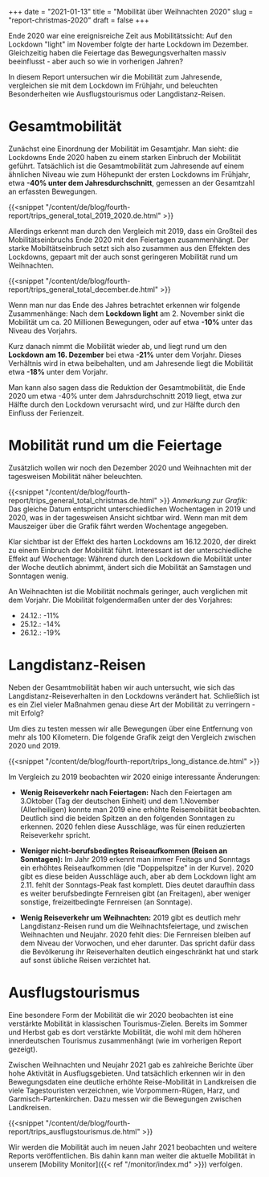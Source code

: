 +++
date = "2021-01-13"
title = "Mobilität über Weihnachten 2020"
slug = "report-christmas-2020"
draft = false
+++

Ende 2020 war eine ereignisreiche Zeit aus Mobilitätssicht: Auf den Lockdown
"light" im November folgte der harte Lockdown im Dezember. Gleichzeitig haben die Feiertage das Bewegungsverhalten massiv beeinflusst - aber auch so wie in vorherigen Jahren?

In diesem Report untersuchen wir die Mobilität zum Jahresende, vergleichen sie mit dem Lockdown im Frühjahr, und beleuchten Besonderheiten wie Ausflugstourismus oder Langdistanz-Reisen.

# Gesamtmobilität

Zunächst eine Einordnung der Mobilität im Gesamtjahr. Man sieht: die Lockdowns Ende 2020 haben zu einem starken Einbruch der Mobilität geführt. Tatsächlich ist die Gesamtmobilität zum Jahresende auf einem ähnlichen Niveau wie zum Höhepunkt der ersten Lockdowns im Frühjahr, etwa **-40% unter dem Jahresdurchschnitt**, gemessen an der Gesamtzahl an erfassten Bewegungen.

{{<snippet "/content/de/blog/fourth-report/trips_general_total_2019_2020.de.html" >}}

Allerdings erkennt man durch den Vergleich mit 2019, dass ein Großteil des Mobilitätseinbruchs Ende 2020 mit den Feiertagen zusammenhängt. Der starke Mobiltätseinbruch setzt sich also zusammen aus den Effekten des Lockdowns, gepaart mit der auch sonst geringeren Mobilität rund um Weihnachten.

{{<snippet "/content/de/blog/fourth-report/trips_general_total_december.de.html" >}}

Wenn man nur das Ende des Jahres betrachtet erkennen wir folgende Zusammenhänge: Nach dem **Lockdown light** am 2. November sinkt die Mobilität um ca. 20 Millionen Bewegungen, oder auf etwa **-10%** unter das Niveau des Vorjahrs.

Kurz danach nimmt die Mobilität wieder ab, und liegt rund um den **Lockdown am 16. Dezember** bei etwa **-21%** unter dem Vorjahr. Dieses Verhältnis wird in etwa beibehalten, und am Jahresende liegt die Mobilität etwa **-18%** unter dem Vorjahr.

Man kann also sagen dass die Reduktion der Gesamtmobilität, die Ende 2020 um etwa -40% unter dem Jahrsdurchschnitt 2019 liegt, etwa zur Hälfte durch den Lockdown verursacht wird, und zur Hälfte durch den Einfluss der Ferienzeit.

# Mobilität rund um die Feiertage

Zusätzlich wollen wir noch den Dezember 2020 und Weihnachten mit der tagesweisen Mobilität näher beleuchten.

{{<snippet "/content/de/blog/fourth-report/trips_general_total_christmas.de.html" >}}
*Anmerkung zur Grafik:* Das gleiche Datum entspricht unterschiedlichen Wochentagen in 2019 und 2020, was in der tagesweisen Ansicht sichtbar wird. Wenn man mit dem Mauszeiger über die Grafik fährt werden Wochentage angegeben.

Klar sichtbar ist der Effekt des harten Lockdowns am 16.12.2020, der direkt zu einem Einbruch der Mobilität führt. Interessant ist der unterschiedliche Effekt auf Wochentage: Während durch den Lockdown die Mobilität unter der Woche deutlich abnimmt, ändert sich die Mobilität an Samstagen und Sonntagen wenig.

An Weihnachten ist die Mobilität nochmals geringer, auch verglichen mit dem Vorjahr. Die Mobilität folgendermaßen unter der des Vorjahres:

- 24.12.: -11%
- 25.12.: -14%
- 26.12.: -19%

# Langdistanz-Reisen

Neben der Gesamtmobilität haben wir auch untersucht, wie sich das Langdistanz-Reiseverhalten in den Lockdowns verändert hat. Schließlich ist es ein Ziel vieler Maßnahmen genau diese Art der Mobilität zu verringern - mit Erfolg?

Um dies zu testen messen wir alle Bewegungen über eine Entfernung von mehr als 100 Kilometern. Die folgende Grafik zeigt den Vergleich zwischen 2020 und 2019.

{{<snippet "/content/de/blog/fourth-report/trips_long_distance.de.html" >}}

Im Vergleich zu 2019 beobachten wir 2020 einige interessante Änderungen:

- **Wenig Reiseverkehr nach Feiertagen:** Nach den Feiertagen am 3.Oktober (Tag der deutschen Einheit) und dem 1.November (Allerheiligen) konnte man 2019 eine erhöhte Reisemobilität beobachten. Deutlich sind die beiden Spitzen an den folgenden Sonntagen zu erkennen. 2020 fehlen diese Ausschläge, was für einen reduzierten Reiseverkehr spricht.

- **Weniger nicht-berufsbedingtes Reiseaufkommen (Reisen an Sonntagen):** Im Jahr 2019 erkennt man immer Freitags und Sonntags ein erhöhtes Reiseaufkommen (die "Doppelspitze" in der Kurve). 2020 gibt es diese beiden Ausschläge auch, aber ab dem Lockdown light am 2.11. fehlt der Sonntags-Peak fast komplett. Dies deutet daraufhin dass es weiter berufsbedingte Fernreisen gibt (an Freitagen), aber weniger sonstige, freizeitbedingte Fernreisen (an Sonntage).

- **Wenig Reiseverkehr um Weihnachten:** 2019 gibt es deutlich mehr Langdistanz-Reisen rund um die Weihnachtsfeiertage, und zwischen Weihnachten und Neujahr. 2020 fehlt dies: Die Fernreisen bleiben auf dem Niveau der Vorwochen, und eher darunter. Das spricht dafür dass die Bevölkerung ihr Reiseverhalten deutlich eingeschränkt hat und stark auf sonst übliche Reisen verzichtet hat.

# Ausflugstourismus

Eine besondere Form der Mobilität die wir 2020 beobachten ist eine verstärkte Mobilität in klassischen Tourismus-Zielen. Bereits im Sommer und Herbst gab es dort verstärkte Mobilität, die wohl mit dem höheren innerdeutschen Tourismus zusammenhängt (wie im vorherigen Report gezeigt).

Zwischen Weihnachten und Neujahr 2021 gab es zahlreiche Berichte über hohe Aktivität in Ausflugsgebieten. Und tatsächlich erkennen wir in den Bewegungsdaten eine deutliche erhöhte Reise-Mobilität in Landkreisen die viele Tagestouristen verzeichnen, wie Vorpommern-Rügen, Harz, und Garmisch-Partenkirchen. Dazu messen wir die Bewegungen zwischen Landkreisen.

{{<snippet "/content/de/blog/fourth-report/trips_ausflugstourismus.de.html" >}}

Wir werden die Mobilität auch im neuen Jahr 2021 beobachten und weitere Reports veröffentlichen. Bis dahin kann man weiter die aktuelle Mobilität in unserem [Mobility Monitor]({{< ref "/monitor/index.md" >}}) verfolgen.
